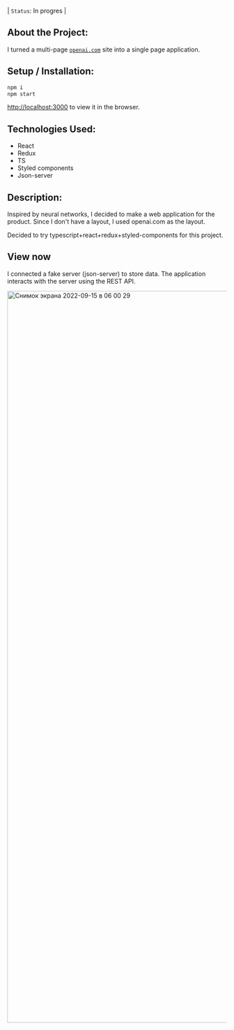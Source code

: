 | `Status`: In progres |

## About the Project:

I turned a  multi-page [`openai.com`](https://openai.com/) site into a single page application.

## Setup / Installation:

```jsx
npm i
npm start
```

[http://localhost:3000](http://localhost:3000) to view it in the browser.

## Technologies Used:

* React
* Redux
* TS
* Styled components
* Json-server

## Description:

Inspired by neural networks, I decided to make a web application for the product. Since I don't have a layout, I used openai.com as the layout.

Decided to try typescript+react+redux+styled-components for this project.

## View now

I connected a fake server (json-server) to store data.
The application interacts with the server using the REST API.

<img width="1680" alt="Снимок экрана 2022-09-15 в 06 00 29" src="https://user-images.githubusercontent.com/69765307/190303687-b0278f46-2f61-4262-b68a-c6d368f885bf.png">
